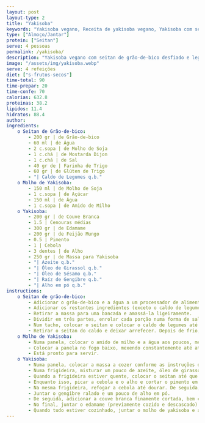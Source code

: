 ```yaml
---
layout: post
layout-type: 2
title: "Yakisoba"
keywords: "Yakisoba vegano, Receita de yakisoba vegano, Yakisoba com seitan caseiro, Prato asiático vegano, Yakisoba com legumes e molho, Molho de yakisoba, Seitan de grão-de-bico, Yakisoba fácil e rápido, Comida reconfortante vegana, Cozinha asiática plant-based"
type: ["Almoço/Jantar"]
protein: ["Seitan"]
serve: 4 pessoas
permalink: /yakisoba/
description: "Yakisoba vegano com seitan de grão-de-bico desfiado e legumes envolvidos em molho yakisoba"
image: "/assets/img/yakisoba.webp"
serve: 4 refeições
diet: ["s-frutos-secos"]
time-total: 90
time-prepar: 20
time-confe: 70
calorias: 632.8
proteinas: 38.2
lipidos: 11.4
hidratos: 88.4
author:
ingredients:
    o Seitan de Grão-de-bico:
        - 200 gr | de Grão-de-bico 
        - 60 ml | de Água
        - 2 c.sopa | de Molho de Soja
        - 1 c.chá | de Mostarda Dijon
        - 1 c.chá | de Sal
        - 40 gr de | Farinha de Trigo 
        - 60 gr | de Glúten de Trigo
        - "| Caldo de Legumes q.b."
    o Molho de Yakisoba:
        - 150 ml | de Molho de Soja
        - 1 c.sopa | de Açúcar
        - 150 ml | de Água
        - 1 c.sopa | de Amido de Milho
    o Yakisoba:
        - 200 gr | de Couve Branca
        - 1.5 | Cenouras médias
        - 300 gr | de Edamame
        - 200 gr | de Feijão Mungo
        - 0.5 | Pimento
        - 1 | Cebola
        - 3 dentes | de Alho
        - 250 gr | de Massa para Yakisoba
        - "| Azeite q.b."
        - "| Óleo de Girassol q.b."
        - "| Óleo de Sésamo q.b."
        - "| Raíz de Gengibre q.b."
        - "| Alho em pó q.b."
instructions: 
    o Seitan de grão-de-bico:
        - Adicionar o grão-de-bico e a água a um processador de alimentos e triturar até que fique homogéneo. 
        - Adicionar os restantes ingredientes (exceto o caldo de legumes) e misturar bem. 
        - Retirar a massa para uma bancada e amassá-la ligeiramente.
        - Dividir em três partes, enrolar cada porção numa forma de salsicha e fazer um nó.
        - Num tacho, colocar o seitan e colocar o caldo de legumes até que fiquem metade cobertos. Assim que começar a ferver, baixar o lume para cozinhar em lume brando e fechar com uma tampa durante 40 minutos.
        - Retirar o seitan do caldo e deixar arrefecer. Depois de frio, desfiar grosseiramente.
    o Molho de Yakisoba:
        - Numa panela, colocar o amido de milho e a água aos poucos, mexendo sempre bem para que não crie grumos. Adicionar o molho de soja e o açúcar e misturar até ficar homogéneo.
        - Colocar a panela no fogo baixo, mexendo constantemente até atingir uma consistência mais encorpada (se cozinhar durante demasiado tempo pode amargar).
        - Está pronto para servir. 
    o Yakisoba:
        - Numa panela, colocar a massa a cozer conforme as instruções de embalagem. Quando cozinhada, retirar da água e reservar.
        - Numa frigideira, misturar um pouco de azeite, óleo de girassol e óleo de sésamo.
        - Quando a frigideira estiver quente, colocar o seitan até que fique dourado. Retirar o seitan e reservar.
        - Enquanto isso, picar a cebola e o alho e cortar o pimento em tiras.
        - Na mesma frigideira, refogar a cebola até dourar. De seguida, acrescentar o alho e o pimento cortado e refogar mais uns minutos. 
        - Juntar o gengibre ralado e um pouco de alho em pó. 
        - De seguida, adicionar a couve branca finamente cortada, bem como a cenoura. Deixar cozinhar até os legumes reduzirem. Se necessário, ir juntando água para não queimar. 
        - No final, juntar o edamame (previamente cozido e descascado) e rebentos de feijão mungo. 
        - Quando tudo estiver cozinhado, juntar o molho de yakisoba e a massa. Envolver tudo muito bem e está pronto a servir.
---
```

